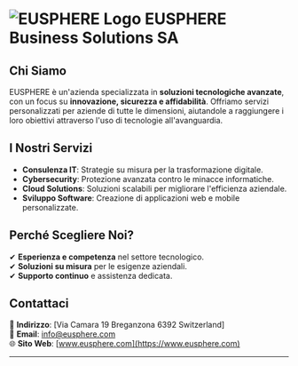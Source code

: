 # ![EUSPHERE Logo](https://tiaiutoticino.ch/wp-content/uploads/2022/09/eusblutrasparente.png) EUSPHERE Business Solutions SA

## Chi Siamo  
EUSPHERE è un'azienda specializzata in **soluzioni tecnologiche avanzate**, con un focus su **innovazione, sicurezza e affidabilità**. Offriamo servizi personalizzati per aziende di tutte le dimensioni, aiutandole a raggiungere i loro obiettivi attraverso l'uso di tecnologie all'avanguardia.  

## I Nostri Servizi  
- **Consulenza IT**: Strategie su misura per la trasformazione digitale.  
- **Cybersecurity**: Protezione avanzata contro le minacce informatiche.  
- **Cloud Solutions**: Soluzioni scalabili per migliorare l'efficienza aziendale.  
- **Sviluppo Software**: Creazione di applicazioni web e mobile personalizzate.  

## Perché Scegliere Noi?  
✔ **Esperienza e competenza** nel settore tecnologico.  
✔ **Soluzioni su misura** per le esigenze aziendali.  
✔ **Supporto continuo** e assistenza dedicata.  

## Contattaci  
📍 **Indirizzo**: [Via Camara 19 Breganzona 6392 Switzerland]  
📧 **Email**: [info@eusphere.com](mailto:info@eusphere.com)  
🌐 **Sito Web**: [www.eusphere.com](https://www.eusphere.com)  

---
